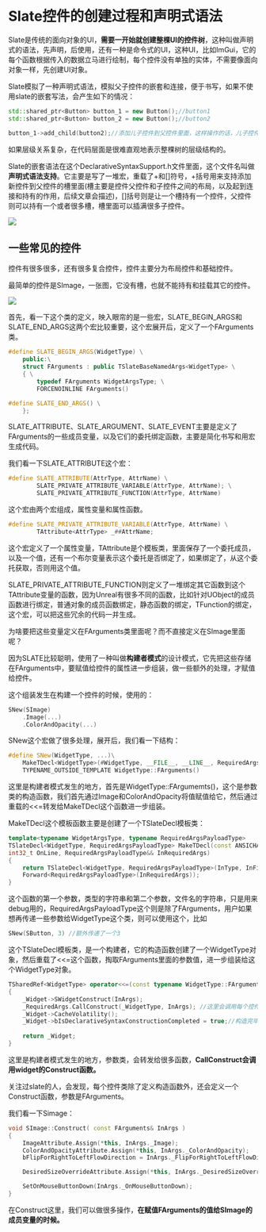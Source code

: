 # Slate控件的创建过程和声明式语法



Slate是传统的面向对象的UI，**需要一开始就创建整棵UI的控件树**，这种叫做声明式的语法，先声明，后使用，还有一种是命令式的UI，这种UI，比如ImGui，它的每个函数根据传入的数据立马进行绘制，每个控件没有单独的实体，不需要像面向对象一样，先创建UI对象。



Slate模拟了一种声明式语法，模拟父子控件的嵌套和连接，便于书写，如果不使用slate的嵌套写法，会产生如下的情况：

```c++
std::shared_ptr<Button> button_1 = new Button();//button1
std::shared_ptr<Button> button_2 = new Button();//button2

button_1->add_child(button2);//添加儿子控件到父控件里面，这样操作的话，儿子控件会绘制到父控件上面
```

如果层级关系复杂，在代码层面是很难直观地表示整棵树的层级结构的。



Slate的嵌套语法在这个DeclarativeSyntaxSupport.h文件里面，这个文件名叫做**声明式语法支持**。它主要是写了一堆宏，重载了+和[]符号，+括号用来支持添加新控件到父控件的槽里面(槽主要是控件父控件和子控件之间的布局，以及起到连接和持有的作用，后续文章会描述)，[]括号则是让一个槽持有一个控件，父控件则可以持有一个或者很多槽，槽里面可以插满很多子控件。

![](_static/Image/Slate/DeclarativeSyntaxSupport.png)



## 一些常见的控件

控件有很多很多，还有很多复合控件，控件主要分为布局控件和基础控件。



最简单的控件是SImage，一张图，它没有槽，也就不能持有和挂载其它的控件。

![](_static/Image/Slate/SImage.png)

首先，看一下这个类的定义，映入眼帘的是一些宏，SLATE_BEGIN_ARGS和SLATE_END_ARGS这两个宏比较重要，这个宏展开后，定义了一个FArguments类。

```c++
#define SLATE_BEGIN_ARGS(WidgetType) \
	public:\
	struct FArguments : public TSlateBaseNamedArgs<WidgetType> \
	{ \
		typedef FArguments WidgetArgsType; \
		FORCENOINLINE FArguments()

#define SLATE_END_ARGS() \
	};
```



SLATE_ATTRIBUTE、SLATE_ARGUMENT、SLATE_EVENT主要是定义了FArguments的一些成员变量，以及它们的委托绑定函数，主要是简化书写和用宏生成代码。

我们看一下SLATE_ATTRIBUTE这个宏：

```c++
#define SLATE_ATTRIBUTE(AttrType, AttrName) \
		SLATE_PRIVATE_ATTRIBUTE_VARIABLE(AttrType, AttrName); \
		SLATE_PRIVATE_ATTRIBUTE_FUNCTION(AttrType, AttrName)
```

这个宏由两个宏组成，属性变量和属性函数。



```c++
#define SLATE_PRIVATE_ATTRIBUTE_VARIABLE(AttrType, AttrName) \
		TAttribute<AttrType> _##AttrName;
```

这个宏定义了一个属性变量，TAttribute是个模板类，里面保存了一个委托成员，以及一个值，还有一个布尔变量表示这个委托是否绑定了，如果绑定了，从这个委托获取，否则用这个值。



SLATE_PRIVATE_ATTRIBUTE_FUNCTION则定义了一堆绑定其它函数到这个TAttribute变量的函数，因为Unreal有很多不同的函数，比如针对UObject的成员函数进行绑定，普通对象的成员函数绑定，静态函数的绑定，TFunction的绑定，这个宏，可以把这些冗余的代码一并生成。



为啥要把这些变量定义在FArguments类里面呢？而不直接定义在SImage里面呢？

因为SLATE比较聪明，使用了一种叫做**构建者模式**的设计模式，它先把这些存储在FArguments中，要赋值给控件的属性进一步组装，做一些额外的处理，才赋值给控件。



这个组装发生在构建一个控件的时候，使用的：

```c++
SNew(SImage)
	.Image(...)
	.ColorAndOpacity(...)
```



SNew这个宏做了很多处理，展开后，我们看一下结构：

```c++
#define SNew(WidgetType, ...)\
	MakeTDecl<WidgetType>(#WidgetType, __FILE__, __LINE__, RequiredArgs::MakeRequiredArgs(__VA_ARGS__)) <<=
	TYPENAME_OUTSIDE_TEMPLATE WidgetType::FArguments()
```

这里是构建者模式发生的地方，首先是WidgetType::FArgumemts()，这个是参数类的构造函数，我们首先通过Image和ColorAndOpacity将值赋值给它，然后通过重载的<<=转发给MakeTDecl这个函数进一步组装。



MakeTDecl这个模板函数主要是创建了一个TSlateDecl模板类：

```c++
template<typename WidgetArgsType, typename RequiredArgsPayloadType>
TSlateDecl<WidgetType, RequiredArgsPayloadType> MakeTDecl(const ANSICHAR* InType, const ANSICHAR* InFile,
int32_t OnLine, RequiredArgsPayloadType&& InRequiredArgs)
{
	return TSlateDecl<WidgetType, RequiredArgsPayloadType>(InType, InFile, OnLine, 
	Forward<RequiredArgsPayloadType>(InRequiredArgs));
}
```

这个函数的第一个参数，类型的字符串和第二个参数，文件名的字符串，只是用来debug用的，RequiredArgsPayloadType这个则是除了FArguments，用户如果想再传递一些参数给WidgetType这个类，则可以使用这个，比如

```c++
SNew(SButton, 3) //额外传递了一个3
```



这个TSlateDecl模板类，是一个构建者，它的构造函数创建了一个WidgetType对象，然后重载了<<=这个函数，掏取FArguments里面的参数值，进一步组装给这个WidgetType对象。



```c++
TSharedRef<WidgetType> operator<<=(const typename WidgetType::FArguments& InArgs) const
{
	_Widget->SWidgetConstruct(InArgs);
	_RequiredArgs.CallConstruct(_WidgetType, InArgs); //这里会调用每个控件类的Construct函数，同时把上面的payload放进去
	_Widget->CacheVolatility();
	_Widget->bIsDeclarativeSyntaxConstructionCompleted = true;//构造完毕
	
	return _Widget;
}
```



这里是构建者模式发生的地方，参数类，会转发给很多函数，**CallConstruct会调用widget的Construct函数。**



关注过slate的人，会发现，每个控件类除了定义构造函数外，还会定义一个Construct函数，参数是FArguments。

我们看一下Simage：

```c++
void SImage::Construct( const FArguments& InArgs )
{
	ImageAttribute.Assign(*this, InArgs._Image);
	ColorAndOpacityAttribute.Assign(*this, InArgs._ColorAndOpacity);
	bFlipForRightToLeftFlowDirection = InArgs._FlipForRightToLeftFlowDirection;

	DesiredSizeOverrideAttribute.Assign(*this, InArgs._DesiredSizeOverride);

	SetOnMouseButtonDown(InArgs._OnMouseButtonDown);
}
```

在Construct这里，我们可以做很多操作，**在赋值FArguments的值给SImage的成员变量的时候。**































